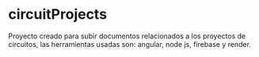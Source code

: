 # circuitProjects
Proyecto creado para subir documentos relacionados a los proyectos de circuitos, las herramientas usadas son: angular, node js, firebase y render.
